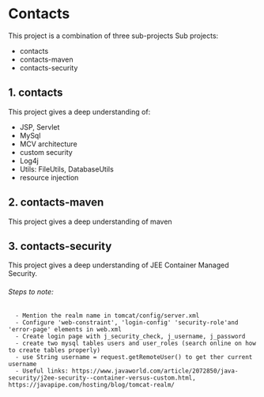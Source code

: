# Contacts
This project is a combination of three sub-projects
Sub projects: 
  - contacts 
  - contacts-maven
  - contacts-security
  
## 1. contacts
This project gives a deep understanding of:
  - JSP, Servlet
  - MySql
  - MCV architecture
  - custom security
  - Log4j
  - Utils: FileUtils, DatabaseUtils
  - resource injection

## 2. contacts-maven
This project gives a deep understanding of maven

## 3. contacts-security
This project gives a deep understanding of JEE Container Managed Security.

###### Steps to note:
```
  - Mention the realm name in tomcat/config/server.xml
  - Configure 'web-constraint', 'login-config' 'security-role'and 'error-page' elements in web.xml
  - Create login page with j_security_check, j_username, j_password
  - create two mysql tables users and user_roles (search online on how to create tables properly)
  - use String username = request.getRemoteUser() to get ther current username 
  - Useful links: https://www.javaworld.com/article/2072850/java-security/j2ee-security--container-versus-custom.html, https://javapipe.com/hosting/blog/tomcat-realm/
```
